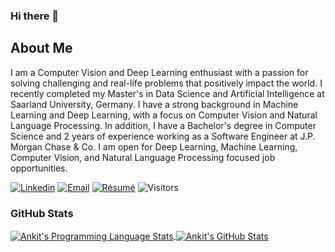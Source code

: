 ### Hi there 👋

<!--
**123ankitagr/123ankitagr** is a ✨ _special_ ✨ repository because its `README.md` (this file) appears on your GitHub profile.

Here are some ideas to get you started:

- 🔭 I’m currently working on ...
- 🌱 I’m currently learning ...
- 👯 I’m looking to collaborate on ...
- 🤔 I’m looking for help with ...
- 💬 Ask me about ...
- 📫 How to reach me: ...
- 😄 Pronouns: ...
- ⚡ Fun fact: ...
-->


## About Me

I am a Computer Vision and Deep Learning enthusiast with a passion for solving challenging and real-life problems that positively impact the world. I recently completed my Master's in Data Science and Artificial Intelligence at Saarland University, Germany. I have a strong background in Machine Learning and Deep Learning, with a focus on Computer Vision and Natural Language Processing. In addition, I have a Bachelor's degree in Computer Science and 2 years of experience working as a Software Engineer at J.P. Morgan Chase & Co.
I am open for Deep Learning, Machine Learning, Computer Vision, and Natural Language Processing focused job opportunities.

<!-- Graduate student with more than 2 years of industry experience as a Software Engineer, currently pursuing research in Natural Language Processing, Deep Learning, and Computer Vision at Saarland University, Germany. -->

[![Linkedin](https://img.shields.io/badge/-LinkedIn-222222?style=flat-square&logo=Linkedin&logoColor=white&link=https://www.linkedin.com/in/sudiptoghosh99/)](https://www.linkedin.com/in/ankitagr01/)
[![Email](https://img.shields.io/badge/Email-%20-gold)](mailto:ankitagr.nitb@gmail.com)
[![Résumé](https://img.shields.io/badge/Résumé%2FCV-%20-brightgreen)](https://drive.google.com/file/d/1WjxNzMZVllYUh8cI3_8IE4th31ZtBIo4/view?usp=sharing)
![Visitors](https://visitor-badge.glitch.me/badge?page_id=ankitagr01.visitor-badge)




### GitHub Stats
<a href="https://github.com/ankitagr01">
  <img align="center" src="https://github-readme-stats.vercel.app/api/top-langs/?username=ankitagr01&layout=compact&title_color=ffffff&text_color=c9cacc&icon_color=2bbc8a&bg_color=1d1f21" alt="Ankit's Programming Language Stats" />
</a>

<a href="https://github.com/ankitagr01">
  <img align="center" src="https://github-readme-stats.vercel.app/api?username=ankitagr01&show_icons=true&line_height=27&hide=contribs,prs,issues&count_private=true&title_color=ffffff&text_color=c9cacc&icon_color=2bbc8a&bg_color=1d1f21" alt="Ankit's GitHub Stats" />
</a>


